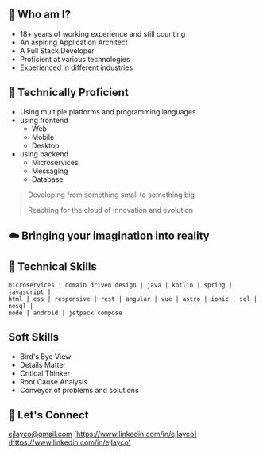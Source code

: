 ## :book: Who am I?

- 18+ years of working experience and still counting
- An aspiring Application Architect
- A Full Stack Developer
- Proficient at various technologies
- Experienced in different industries

## :wrench: Technically Proficient

- Using multiple platforms and programming languages
- using frontend
    - Web
    - Mobile
    - Desktop
- using backend
    - Microservices
    - Messaging
    - Database

> Developing from something small to something big
>
> Reaching for the cloud of innovation and evolution
>

## :cloud: Bringing your imagination into reality

## :hammer: Technical Skills

```
microservices | domain driven design | java | kotlin | spring | javascript |
html | css | responsive | rest | angular | vue | astro | ionic | sql | nosql |
node | android | jetpack compose
```

## Soft Skills

- Bird's Eye View
- Details Matter
- Critical Thinker
- Root Cause Analysis
- Conveyor of problems and solutions

## :email: Let's Connect

[ejlayco@gmail.com](mailto:ejlayco@gmail.com)
[https://www.linkedin.com/in/ejlayco](https://www.linkedin.com/in/ejlayco)

<!--
**psycotrompus/psycotrompus** is a ✨ _special_ ✨ repository because its `README.md` (this file) appears on your GitHub profile.

Here are some ideas to get you started:

- 🔭 I’m currently working on ...
- 🌱 I’m currently learning ...
- 👯 I’m looking to collaborate on ...
- 🤔 I’m looking for help with ...
- 💬 Ask me about ...
- 📫 How to reach me: ...
- 😄 Pronouns: ...
- ⚡ Fun fact: ...
-->
